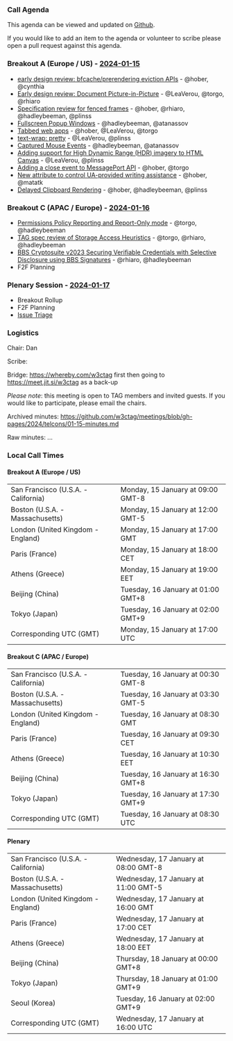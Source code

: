 ### Call Agenda

This agenda can be viewed and updated on [Github](https://github.com/w3ctag/meetings/blob/gh-pages/2024/telcons/01-15-agenda.md).

If you would like to add an item to the agenda or volunteer to scribe please open a pull request against this agenda.

### Breakout A (Europe / US) - [2024-01-15](https://www.timeanddate.com/worldclock/converter.html?iso=20240115T170000&p1=224&p2=43&p3=136&p4=195&p5=26&p6=33&p7=248&p8=235)

* [early design review: bfcache/prerendering eviction APIs](https://github.com/w3ctag/design-reviews/issues/786) - @hober, @cynthia
* [Early design review: Document Picture-in-Picture](https://github.com/w3ctag/design-reviews/issues/798) - @LeaVerou, @torgo, @rhiaro
* [Specification review for fenced frames](https://github.com/w3ctag/design-reviews/issues/838) - @hober, @rhiaro, @hadleybeeman, @plinss
* [Fullscreen Popup Windows](https://github.com/w3ctag/design-reviews/issues/840) - @hadleybeeman, @atanassov
* [Tabbed web apps](https://github.com/w3ctag/design-reviews/issues/841) - @hober, @LeaVerou, @torgo
* [text-wrap: pretty](https://github.com/w3ctag/design-reviews/issues/864) - @LeaVerou, @plinss
* [Captured Mouse Events](https://github.com/w3ctag/design-reviews/issues/872) - @hadleybeeman, @atanassov
* [Adding support for High Dynamic Range (HDR) imagery to HTML Canvas](https://github.com/w3ctag/design-reviews/issues/917) - @LeaVerou, @plinss
* [Adding a close event to MessagePort API](https://github.com/w3ctag/design-reviews/issues/923) - @hober, @torgo
* [New attribute to control UA-provided writing assistance](https://github.com/w3ctag/design-reviews/issues/924) - @hober, @matatk
* [Delayed Clipboard Rendering](https://github.com/w3ctag/design-reviews/issues/925) - @hober, @hadleybeeman, @plinss


### Breakout C (APAC / Europe) - [2024-01-16](https://www.timeanddate.com/worldclock/converter.html?iso=20240116T083000&p1=224&p2=43&p3=136&p4=195&p5=26&p6=33&p7=248&p8=235)

* [Permissions Policy Reporting and Report-Only mode](https://github.com/w3ctag/design-reviews/issues/909) - @torgo, @hadleybeeman
* [TAG spec review of Storage Access Heuristics](https://github.com/w3ctag/design-reviews/issues/919) - @torgo, @rhiaro, @hadleybeeman
* [BBS Cryptosuite v2023 Securing Verifiable Credentials with Selective Disclosure using BBS Signatures](https://github.com/w3ctag/design-reviews/issues/922) - @rhiaro, @hadleybeeman
* F2F Planning

### Plenary Session - [2024-01-17](https://www.timeanddate.com/worldclock/converter.html?iso=20240117T160000&p1=224&p2=43&p3=136&p4=195&p5=26&p6=33&p7=248&p8=235)

* Breakout Rollup
* F2F Planning
* [Issue Triage](https://github.com/w3ctag/design-reviews/issues?q=is%3Aissue+is%3Aopen+label%3A%22Progress%3A+untriaged%22)

### Logistics

Chair: Dan

Scribe:

Bridge: https://whereby.com/w3ctag first then going to https://meet.jit.si/w3ctag as a back-up

*Please note*: this meeting is open to TAG members and invited guests. If you would like to participate, please email the chairs.

Archived minutes: https://github.com/w3ctag/meetings/blob/gh-pages/2024/telcons/01-15-minutes.md

Raw minutes: ...


### Local Call Times

#### Breakout A (Europe / US)

<table>
<tr><td> San Francisco (U.S.A. - California) <td> Monday, 15 January at 09:00 GMT-8</td></tr>
<tr><td> Boston (U.S.A. - Massachusetts) <td> Monday, 15 January at 12:00 GMT-5</td></tr>
<tr><td> London (United Kingdom - England) <td> Monday, 15 January at 17:00 GMT</td></tr>
<tr><td> Paris (France) <td> Monday, 15 January at 18:00 CET</td></tr>
<tr><td> Athens (Greece) <td> Monday, 15 January at 19:00 EET</td></tr>
<tr><td> Beijing (China) <td> Tuesday, 16 January at 01:00 GMT+8</td></tr>
<tr><td> Tokyo (Japan) <td> Tuesday, 16 January at 02:00 GMT+9</td></tr>
<tr><td> Corresponding UTC (GMT) <td> Monday, 15 January at 17:00 UTC</td></tr>
</table>

#### Breakout C (APAC / Europe)

<table>
<tr><td> San Francisco (U.S.A. - California) <td> Tuesday, 16 January at 00:30 GMT-8</td></tr>
<tr><td> Boston (U.S.A. - Massachusetts) <td> Tuesday, 16 January at 03:30 GMT-5</td></tr>
<tr><td> London (United Kingdom - England) <td> Tuesday, 16 January at 08:30 GMT</td></tr>
<tr><td> Paris (France) <td> Tuesday, 16 January at 09:30 CET</td></tr>
<tr><td> Athens (Greece) <td> Tuesday, 16 January at 10:30 EET</td></tr>
<tr><td> Beijing (China) <td> Tuesday, 16 January at 16:30 GMT+8</td></tr>
<tr><td> Tokyo (Japan) <td> Tuesday, 16 January at 17:30 GMT+9</td></tr>
<tr><td> Corresponding UTC (GMT) <td> Tuesday, 16 January at 08:30 UTC</td></tr>
</table>

#### Plenary

<table>
<tr><td> San Francisco (U.S.A. - California) <td> Wednesday, 17 January at 08:00 GMT-8</td></tr>
<tr><td> Boston (U.S.A. - Massachusetts) <td> Wednesday, 17 January at 11:00 GMT-5</td></tr>
<tr><td> London (United Kingdom - England) <td> Wednesday, 17 January at 16:00 GMT</td></tr>
<tr><td> Paris (France) <td> Wednesday, 17 January at 17:00 CET</td></tr>
<tr><td> Athens (Greece) <td> Wednesday, 17 January at 18:00 EET</td></tr>
<tr><td> Beijing (China) <td> Thursday, 18 January at 00:00 GMT+8</td></tr>
<tr><td> Tokyo (Japan) <td> Thursday, 18 January at 01:00 GMT+9</td></tr>
<tr><td> Seoul (Korea) <td> Tuesday, 16 January at 02:00 GMT+9</td></tr>
<tr><td> Corresponding UTC (GMT) <td> Wednesday, 17 January at 16:00 UTC</td></tr>
</table>
